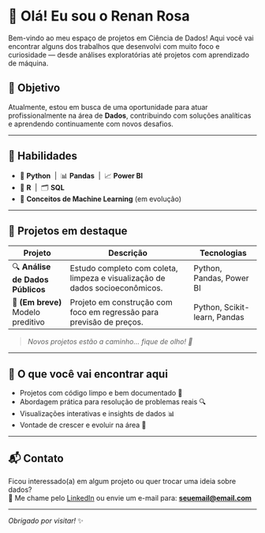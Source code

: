 # 👋 Olá! Eu sou o Renan Rosa

Bem-vindo ao meu espaço de projetos em Ciência de Dados! Aqui você vai encontrar alguns dos trabalhos que desenvolvi com muito foco e curiosidade — desde análises exploratórias até projetos com aprendizado de máquina.

## 🎯 Objetivo

Atualmente, estou em busca de uma oportunidade para atuar profissionalmente na área de **Dados**, contribuindo com soluções analíticas e aprendendo continuamente com novos desafios.

---

## 🧠 Habilidades

- 🐍 **Python** &nbsp;|&nbsp; 📊 **Pandas** &nbsp;|&nbsp; 📈 **Power BI**  
- 🧮 **R** &nbsp;|&nbsp; 🗂️ **SQL**  
- 🤖 **Conceitos de Machine Learning** (em evolução)

---

## 📂 Projetos em destaque

| Projeto | Descrição | Tecnologias |
|--------|-----------|-------------|
| 🔍 **Análise de Dados Públicos** | Estudo completo com coleta, limpeza e visualização de dados socioeconômicos. | Python, Pandas, Power BI |
| 🤖 **(Em breve)** Modelo preditivo | Projeto em construção com foco em regressão para previsão de preços. | Python, Scikit-learn, Pandas |

> *Novos projetos estão a caminho... fique de olho! 👀*

---

## 🚀 O que você vai encontrar aqui

- Projetos com código limpo e bem documentado 🧼
- Abordagem prática para resolução de problemas reais 🔍
- Visualizações interativas e insights de dados 📊
- Vontade de crescer e evoluir na área 💪

---

## 📬 Contato

Ficou interessado(a) em algum projeto ou quer trocar uma ideia sobre dados?  
📧 Me chame pelo [LinkedIn](https://www.linkedin.com/) ou envie um e-mail para: **seuemail@email.com**

---

_Obrigado por visitar!_ ✨  
